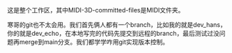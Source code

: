 这是整个工作区，其中MIDI-3D-committed-files是MIDI文件夹。

寒哥的git也不太会用。我们首先俩人都有一个branch，比如我的就是dev_hans，你的就是dev_echo，在本地写完的代码先提交到远程的branch，最后测试过没问题再merge到main分支。我们都学学咋用git实现版本控制。
